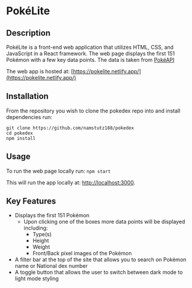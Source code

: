 # PokéLite

## Description

PokéLite is a front-end web application that utilizes HTML, CSS, and JavaScript in a React framework.
The web page displays the first 151 Pokémon with a few key data points.
The data is taken from [PokéAPI](https://pokeapi.co/)

The web app is hosted at: [https://pokelite.netlify.app/](https://pokelite.netlify.app/)

## Installation

From the repository you wish to clone the pokedex repo into and install dependencies run:

    git clone https://github.com/namstutz188/pokedex
    cd pokedex
    npm install


## Usage

To run the web page locally run: `npm start`

This will run the app locally at: [http://localhost:3000](http://localhost:3000).

## Key Features

- Displays the first 151 Pokémon
    - Upon clicking one of the boxes more data points will be displayed including:
        - Type(s)
        - Height
        - Weight
        - Front/Back pixel images of the Pokémon
- A filter bar at the top of the site that allows you to search on Pokémon name or National dex number
- A toggle button that allows the user to switch between dark mode to light mode styling